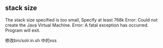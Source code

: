 ## stack size
The stack size specified is too small, Specify at least 768k
Error: Could not create the Java Virtual Machine.
Error: A fatal exception has occurred. Program will exit.

修改bin/solr.in.sh 中的xss

## 